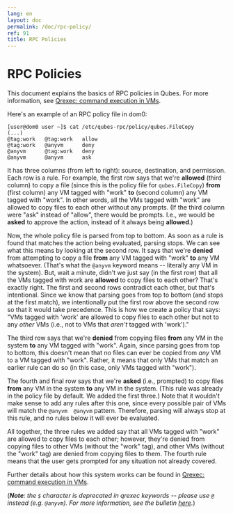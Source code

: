 ```yaml
---
lang: en
layout: doc
permalink: /doc/rpc-policy/
ref: 91
title: RPC Policies
---
```


RPC Policies
============

This document explains the basics of RPC policies in Qubes.
For more information, see [Qrexec: command execution in VMs][qrexec3].

Here's an example of an RPC policy file in dom0:

```
[user@dom0 user ~]$ cat /etc/qubes-rpc/policy/qubes.FileCopy
(...)
@tag:work   @tag:work   allow
@tag:work   @anyvm      deny
@anyvm      @tag:work   deny
@anyvm      @anyvm      ask
```

It has three columns (from left to right): source, destination, and permission.
Each row is a rule.
For example, the first row says that we're **allowed** (third column) to copy a file (since this is the policy file for `qubes.FileCopy`) **from** (first column) any VM tagged with "work" **to** (second column) any VM tagged with "work".
In other words, all the VMs tagged with "work" are allowed to copy files to each other without any prompts.
(If the third column were "ask" instead of "allow", there would be prompts.
I.e., we would be **asked** to approve the action, instead of it always being **allowed**.)

Now, the whole policy file is parsed from top to bottom.
As soon as a rule is found that matches the action being evaluated, parsing stops.
We can see what this means by looking at the second row.
It says that we're **denied** from attempting to copy a file **from** any VM tagged with "work" **to** any VM whatsoever.
(That's what the `@anyvm` keyword means -- literally any VM in the system).
But, wait a minute, didn't we just say (in the first row) that all the VMs tagged with work are **allowed** to copy files to each other?
That's exactly right.
The first and second rows contradict each other, but that's intentional.
Since we know that parsing goes from top to bottom (and stops at the first match), we intentionally put the first row above the second row so that it would take precedence.
This is how we create a policy that says: "VMs tagged with 'work' are allowed to copy files to each other but not to any *other* VMs (i.e., not to VMs that *aren't* tagged with 'work')."

The third row says that we're **denied** from copying files **from** any VM in the system **to** any VM tagged with "work".
Again, since parsing goes from top to bottom, this doesn't mean that no files can ever be copied from *any* VM to a VM tagged with "work".
Rather, it means that only VMs that match an earlier rule can do so (in this case, only VMs tagged with "work").

The fourth and final row says that we're **asked** (i.e., prompted) to copy files **from** any VM in the system **to** any VM in the system.
(This rule was already in the policy file by default.
We added the first three.)
Note that it wouldn't make sense to add any rules after this one, since every possible pair of VMs will match the `@anyvm  @anyvm` pattern.
Therefore, parsing will always stop at this rule, and no rules below it will ever be evaluated.

All together, the three rules we added say that all VMs tagged with "work" are allowed to copy files to each other; however, they're denied from copying files to other VMs (without the "work" tag), and other VMs (without the "work" tag) are denied from copying files to them.
The fourth rule means that the user gets prompted for any situation not already covered.

Further details about how this system works can be found in [Qrexec: command execution in VMs][qrexec3].

(***Note**: the `$` character is deprecated in qrexec keywords -- please use `@` instead (e.g. `@anyvm`).
For more information, see the bulletin [here](https://github.com/QubesOS/qubes-secpack/blob/master/QSBs/qsb-038-2018.txt).*)

[qrexec3]: /doc/qrexec3/

